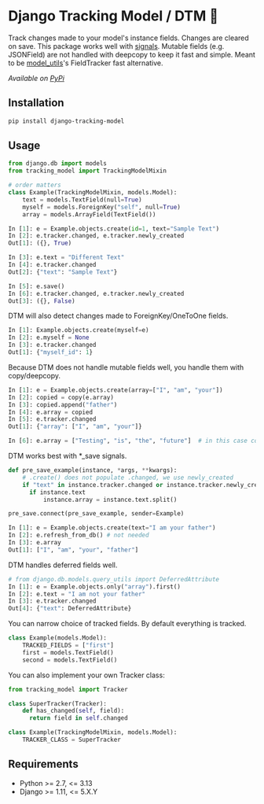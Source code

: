 # Django Tracking Model / DTM 🏁
Track changes made to your model's instance fields.
Changes are cleared on save.
This package works well with [signals](https://seddonym.me/2018/05/04/django-signals/).
Mutable fields (e.g. JSONField) are not handled with deepcopy to keep it fast and simple.
Meant to be [model_utils](https://github.com/jazzband/django-model-utils)'s FieldTracker fast alternative.

*Available on [PyPi](https://pypi.org/project/django-tracking-model/)*

## Installation
```sh
pip install django-tracking-model
```

## Usage
```python
from django.db import models
from tracking_model import TrackingModelMixin

# order matters
class Example(TrackingModelMixin, models.Model):
    text = models.TextField(null=True)
    myself = models.ForeignKey("self", null=True)
    array = models.ArrayField(TextField())
```
```python
In [1]: e = Example.objects.create(id=1, text="Sample Text")
In [2]: e.tracker.changed, e.tracker.newly_created
Out[1]: ({}, True)

In [3]: e.text = "Different Text"
In [4]: e.tracker.changed
Out[2]: {"text": "Sample Text"}

In [5]: e.save()
In [6]: e.tracker.changed, e.tracker.newly_created
Out[3]: ({}, False)
```
DTM will also detect changes made to ForeignKey/OneToOne fields.
```python
In [1]: Example.objects.create(myself=e)
In [2]: e.myself = None
In [3]: e.tracker.changed
Out[1]: {"myself_id": 1}
```
Because DTM does not handle mutable fields well, you handle them with copy/deepcopy.
```python
In [1]: e = Example.objects.create(array=["I", "am", "your"])
In [2]: copied = copy(e.array)
In [3]: copied.append("father")
In [4]: e.array = copied
In [5]: e.tracker.changed
Out[1]: {"array": ["I", "am", "your"]}

In [6]: e.array = ["Testing", "is", "the", "future"]  # in this case copy not needed
```
DTM works best with \*\_save signals.
```python
def pre_save_example(instance, *args, **kwargs):
    # .create() does not populate .changed, we use newly_created
    if "text" in instance.tracker.changed or instance.tracker.newly_created:
      if instance.text
          instance.array = instance.text.split()

pre_save.connect(pre_save_example, sender=Example)
```
```python
In [1]: e = Example.objects.create(text="I am your father")
In [2]: e.refresh_from_db() # not needed
In [3]: e.array
Out[1]: ["I", "am", "your", "father"]
```
DTM handles deferred fields well.
```python
# from django.db.models.query_utils import DeferredAttribute
In [1]: e = Example.objects.only("array").first()
In [2]: e.text = "I am not your father"
In [3]: e.tracker.changed
Out[4]: {"text": DeferredAttribute}
```
You can narrow choice of tracked fields. By default everything is tracked.
```python
class Example(models.Model):
    TRACKED_FIELDS = ["first"]
    first = models.TextField()
    second = models.TextField()
```
You can also implement your own Tracker class:
```python
from tracking_model import Tracker

class SuperTracker(Tracker):
    def has_changed(self, field):
      return field in self.changed

class Example(TrackingModelMixin, models.Model):
    TRACKER_CLASS = SuperTracker
```

## Requirements
 * Python >= 2.7, <= 3.13
 * Django >= 1.11, <= 5.X.Y
